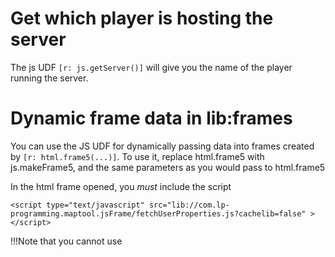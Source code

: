 # Get which player is hosting the server

The js UDF `[r: js.getServer()]` will give you the name of the player running the server.


# Dynamic frame data in lib:frames

You can use the JS UDF for dynamically passing data into frames created by
`[r: html.frame5(...)]`.  To use it, replace html.frame5 with js.makeFrame5, and
the same parameters as you would pass to html.frame5

In the html frame opened, you *must* include the script
```
<script type="text/javascript" src="lib://com.lp-programming.maptool.jsFrame/fetchUserProperties.js?cachelib=false" >
</script>
```

!!!Note that you cannot use <script />!!!
This script should be included as high up as you can.  If you do something that
keeps it from running, it will break the internal state. You can reset the internal
state by running `[r: js.resetFrameStack()]`.  Do this if your frames aren't
initializing properly.

The above script creates a top level Promise called `UserData` which resolves
with the third parameter to the html.frame5 call.  So somewhere on your page
you can access it like so
```
<script delay type="text/javascript">
UserData.then((ud) => {
  console.log("My user data is "+ud)
})
</script>
```
You can see it in action via
`[r: js.makeFrame5("exampleFrame", "lib://com.lp-programming.maptool.utils/Page.html", getPlayerName())]`
